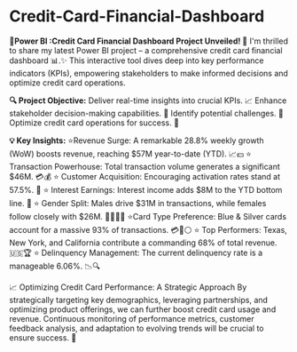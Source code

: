 # Credit-Card-Financial-Dashboard
**🎉Power BI :Credit Card Financial Dashboard Project Unveiled! 🎉**
I'm thrilled to share my latest Power BI project – a comprehensive credit card financial dashboard 📊.✨ This interactive tool dives deep into key performance indicators (KPIs), empowering stakeholders to make informed decisions and optimize credit card operations.


**🔍 Project Objective:**
Deliver real-time insights into crucial KPIs. 📈
Enhance stakeholder decision-making capabilities. 🤝
Identify potential challenges. 🚧
Optimize credit card operations for success. 🚀

**💡 Key Insights:**
⭐Revenue Surge: A remarkable 28.8% weekly growth (WoW) boosts revenue, reaching $57M year-to-date (YTD). 📈💵
⭐ Transaction Powerhouse: Total transaction volume generates a significant $46M. 💳💰
⭐ Customer Acquisition: Encouraging activation rates stand at 57.5%. 👥
⭐ Interest Earnings: Interest income adds $8M to the YTD bottom line. 💸
⭐ Gender Split: Males drive $31M in transactions, while females follow closely with $26M. 👨‍💼👩‍💼
⭐Card Type Preference: Blue & Silver cards account for a massive 93% of transactions. 💳🔵⚪
⭐ Top Performers: Texas, New York, and California contribute a commanding 68% of total revenue. 🇺🇸🏆
⭐ Delinquency Management: The current delinquency rate is a manageable 6.06%. 📉🔍

📈 Optimizing Credit Card Performance: A Strategic Approach
By strategically targeting key demographics, leveraging partnerships, and optimizing product offerings, we can further boost credit card usage and revenue. Continuous monitoring of performance metrics, customer feedback analysis, and adaptation to evolving trends will be crucial to ensure success. 🌟

